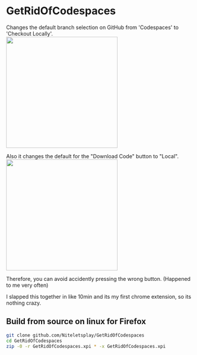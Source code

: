 # GetRidOfCodespaces
Changes the default branch selection on GitHub from 'Codespaces' to 'Checkout Locally'.<br>
<img src="https://github.com/Niteletsplay/GetRidOfCodespaces/assets/67828948/b25ded12-a25e-44c4-9b27-10ce7db88616" width="300">

Also it changes the default for the "Download Code" button to "Local".<br>
<img src="https://github.com/Niteletsplay/GetRidOfCodespaces/assets/67828948/8b2d572f-9540-4428-9e34-c630deb8f019" width="300">

Therefore, you can avoid accidently pressing the wrong button. (Happened to me very often)

I slapped this together in like 10min and its my first chrome extension, so its nothing crazy.

## Build from source on linux for **Firefox**
```sh
git clone github.com/Niteletsplay/GetRidOfCodespaces
cd GetRidOfCodespaces
zip -0 -r GetRidOfCodespaces.xpi * -x GetRidOfCodespaces.xpi
```
